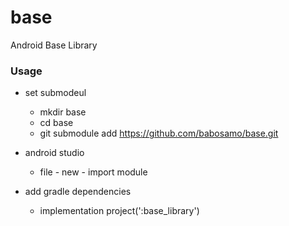 # base
Android Base Library


### Usage
* set submodeul
	* mkdir base
	* cd base
	* git submodule add https://github.com/babosamo/base.git

* android studio
	* file - new - import module

* add gradle dependencies
	* implementation project(':base_library')